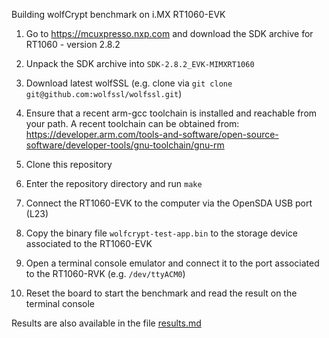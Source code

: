 Building wolfCrypt benchmark on i.MX RT1060-EVK

1. Go to  https://mcuxpresso.nxp.com and download the SDK archive for RT1060 - version 2.8.2

2. Unpack the SDK archive into `SDK-2.8.2_EVK-MIMXRT1060`

3. Download latest wolfSSL (e.g. clone via `git clone git@github.com:wolfssl/wolfssl.git`)

4. Ensure that a recent arm-gcc toolchain is installed and reachable from your path. A recent toolchain can be obtained from:
    https://developer.arm.com/tools-and-software/open-source-software/developer-tools/gnu-toolchain/gnu-rm

5. Clone this repository

6. Enter the repository directory and run `make`

7. Connect the RT1060-EVK to the computer via the OpenSDA USB port (L23)

8. Copy the binary file `wolfcrypt-test-app.bin` to the storage device associated to the RT1060-EVK

9. Open a terminal console emulator and connect it to the port associated to the RT1060-RVK (e.g. `/dev/ttyACM0`)

10. Reset the board to start the benchmark and read the result on the terminal console


Results are also available in the file [results.md](results.md)

